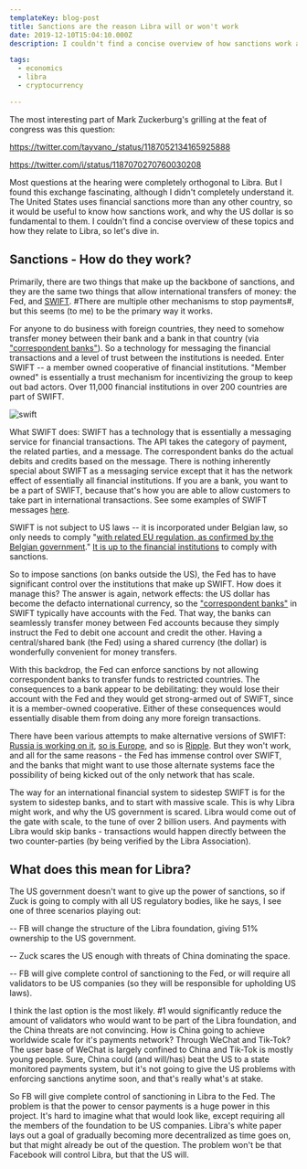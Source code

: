 ```yaml
---
templateKey: blog-post
title: Sanctions are the reason Libra will or won't work
date: 2019-12-10T15:04:10.000Z
description: I couldn't find a concise overview of how sanctions work and how that affects Libra, so I put this together.

tags:
  - economics
  - libra
  - cryptocurrency

---
```


The most interesting part of Mark Zuckerburg's grilling at the feat of congress was this question:

https://twitter.com/tayvano_/status/1187052134165925888

https://twitter.com/i/status/1187070270760030208

Most questions at the hearing were completely orthogonal to Libra.  But I found this exchange fascinating, although I didn't completely understand it.  The United States uses  financial sanctions more than any other country, so it would be useful to know how sanctions work, and why the US dollar is so fundamental to them.  I couldn't find a concise overview of these topics and how they relate to Libra, so let's dive in.

## Sanctions - How do they work?

Primarily, there are two things that make up the backbone of sanctions, and they are the same two things that allow international transfers of money: the Fed, and [SWIFT](https://www.investopedia.com/terms/s/swift.asp).  #There are multiple other mechanisms to stop payments#, but this seems (to me) to be the primary way it works.

For anyone to do business with foreign countries, they need to somehow transfer money between their bank and a bank in that country (via ["correspondent banks"](https://www.investopedia.com/terms/c/correspondent-bank.asp)).  So a technology for messaging the financial transactions and a level of trust between the institutions is needed.  Enter SWIFT -- a member owned cooperative of financial institutions.  "Member owned" is essentially a trust mechanism for incentivizing the group to keep out bad actors.  Over 11,000 financial institutions in over 200 countries are part of SWIFT.

![swift](/img/swift-quees.png)

What SWIFT does:  SWIFT has a technology that is essentially a messaging service for financial transactions.  The API takes the category of payment, the related parties, and a message.  The correspondent banks do the actual debits and credits based on the message.  There is nothing inherently special about SWIFT as a messaging service except that it has the network effect of essentially all financial institutions.  If you are a bank, you want to be a part of SWIFT, because that's how you are able to allow customers to take part in international transactions.  See some examples of SWIFT messages [here](https://en.wikipedia.org/wiki/SWIFT_message_types#ISO_15022_MT). 

SWIFT is not subject to US laws -- it is incorporated under Belgian law, so only needs to comply "[with related EU regulation, as confirmed by the Belgian government](https://www.swift.com/about-us/legal/compliance/swift-and-sanctions#DoesSWIFTexpelbanks?)."  [It is up to the financial institutions](https://www.swift.com/about-us/legal/compliance/swift-and-sanctions#DoesSWIFTcomplywithallsanctionslaws?) to comply with sanctions.  

So to impose sanctions (on banks outside the US), the Fed has to have significant control over the institutions that make up SWIFT. How does it manage this?  The answer is again, network effects: the US dollar has become the defacto international currency, so the ["correspondent banks"](https://www.investopedia.com/terms/c/correspondent-bank.asp) in SWIFT typically have accounts with the Fed.  That way, the banks can seamlessly transfer money between Fed accounts because they simply instruct the Fed to debit one account and credit the other.  Having a central/shared bank (the Fed) using a shared currency (the dollar) is wonderfully convenient for money transfers.

With this backdrop, the Fed can enforce sanctions by not allowing correspondent banks to transfer funds to restricted countries.  The consequences to a bank appear to be debilitating: they would lose their account with the Fed and they would get strong-armed out of SWIFT, since it is a member-owned cooperative.  Either of these consequences would essentially disable them from doing any more foreign transactions.

There have been various attempts to make alternative versions of SWIFT:  [Russia is working on it](https://www.cnbc.com/2018/05/23/russias-central-bank-governor-touts-moscow-alternative-to-swift-transfer-system-as-protection-from-us-sanctions.html), [so is Europe](https://en.wikipedia.org/wiki/Instrument_in_Support_of_Trade_Exchanges), and so is [Ripple](https://ripple.com/).  But they won't work, and all for the same reasons - the Fed has immense control over SWIFT, and the banks that might want to use those alternate systems face the possibility of being kicked out of the only network that has scale.  

The way for an international financial system to sidestep SWIFT is for the system to sidestep banks, and to start with massive scale.  This is why Libra might work, and why the US government is scared.  Libra would come out of the gate with scale, to the tune of over 2 billion users.  And payments with Libra would skip banks - transactions would happen directly between the two counter-parties (by being verified by the Libra Association).

## What does this mean for Libra? ##

The US government doesn't want to give up the power of sanctions, so if Zuck is going to comply with all US regulatory bodies, like he says, I see one of three scenarios playing out:

-- FB will change the structure of the Libra foundation, giving 51% ownership to the US government.

-- Zuck scares the US enough with threats of China dominating the space.

-- FB will give complete control of sanctioning to the Fed, or will require all validators to be US companies (so they will be responsible for upholding US laws).

I think the last option is the most likely.  #1 would significantly reduce the amount of validators who would want to be part of the Libra foundation, and the China threats are not convincing.  How is China going to achieve worldwide scale for it's payments network?  Through WeChat and Tik-Tok? The user base of WeChat is largely confined to China and Tik-Tok is mostly young people.  Sure, China could (and will/has) beat the US to a state monitored payments system, but it's not going to give the US problems with enforcing sanctions anytime soon, and that's really what's at stake.

So FB will give complete control of sanctioning in Libra to the Fed.  The problem is that the power to censor payments is a huge power in this project.  It's hard to imagine what that would look like, except requiring all the members of the foundation to be US companies.  Libra's white paper lays out a goal of gradually becoming more decentralized as time goes on, but that might already be out of the question.  The problem won't be that Facebook will control Libra, but that the US will.
